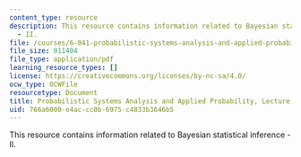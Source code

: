 ```yaml
---
content_type: resource
description: This resource contains information related to Bayesian statistical inference
  - II.
file: /courses/6-041-probabilistic-systems-analysis-and-applied-probability-fall-2010/766a6000e4accc0b6975c4833b3646b5_MIT6_041F10_L22.pdf
file_size: 911404
file_type: application/pdf
learning_resource_types: []
license: https://creativecommons.org/licenses/by-nc-sa/4.0/
ocw_type: OCWFile
resourcetype: Document
title: Probabilistic Systems Analysis and Applied Probability, Lecture 22
uid: 766a6000-e4ac-cc0b-6975-c4833b3646b5
---
```

This resource contains information related to Bayesian statistical inference - II.